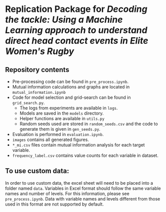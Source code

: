 # Replication Package for *Decoding the tackle: Using a Machine Learning approach to understand direct head contact events in Elite Women's Rugby*

## Repository contents
* Pre-processing code can be found in `pre_process.ipynb`. 
* Mutual information calculations and graphs are located in `mutual_information.ipynb`
* Code for model selection and grid-search can be found in `grid_search.py`.
  * The logs from experiments are available in `logs`.
  * Models are saved in the `models` directory.
  * Helper functions are available in `utils.py`
  * Random seeds used are stored in `random_seeds.csv` and the code to generate them is given in `gen_seeds.py`.
* Evaluation is performed in `evaluation.ipynb`.
* `images` contains all generated figures.
* `*_mi.csv` files contain mutual information analysis for each target variable.
* `frequency_label.csv` contains value counts for each variable in dataset. 

## To use custom data: 
In order to use custom data, the excel sheet will need to be placed into a folder named `data`. Variables in Excel format should follow the same variable names and number of levels. For this information, please see `pre_process.ipynb`. Data with variable names and levels different from those used in this format are not supported by default. 
